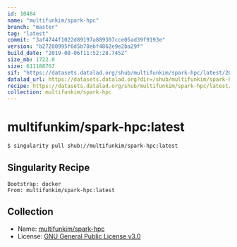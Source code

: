 ```yaml
---
id: 10484
name: "multifunkim/spark-hpc"
branch: "master"
tag: "latest"
commit: "3af4744f1022d89197a889307cce05ad39f9193e"
version: "b27280995f6d5b78ebf4862e9e2ba29f"
build_date: "2019-08-06T11:52:28.745Z"
size_mb: 1722.0
size: 611188767
sif: "https://datasets.datalad.org/shub/multifunkim/spark-hpc/latest/2019-08-06-3af4744f-b2728099/b27280995f6d5b78ebf4862e9e2ba29f.sif"
datalad_url: https://datasets.datalad.org?dir=/shub/multifunkim/spark-hpc/latest/2019-08-06-3af4744f-b2728099/
recipe: https://datasets.datalad.org/shub/multifunkim/spark-hpc/latest/2019-08-06-3af4744f-b2728099/Singularity
collection: multifunkim/spark-hpc
---
```


# multifunkim/spark-hpc:latest

```bash
$ singularity pull shub://multifunkim/spark-hpc:latest
```

## Singularity Recipe

```singularity
Bootstrap: docker
From: multifunkim/spark-hpc:latest
```

## Collection

 - Name: [multifunkim/spark-hpc](https://github.com/multifunkim/spark-hpc)
 - License: [GNU General Public License v3.0](https://api.github.com/licenses/gpl-3.0)

